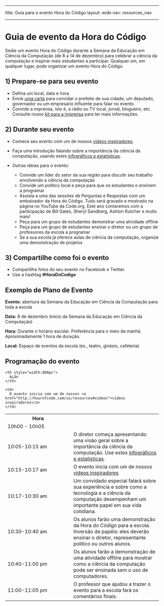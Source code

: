 * * *

title: Guia para o evento Hora do Código layout: wide nav: resources_nav

* * *

# Guia de evento da Hora do Código

Sedie um evento Hora do Código durante a Semana da Educação em Ciência da Computação (de 8 a 14 de dezembro) para celebrar a ciência da computação e inspirar mais estudantes a participar. Qualquer um, em qualquer lugar, pode organizar um evento Hora do Código.

## 1) Prepare-se para seu evento

  * Defina um local, data e hora
  * Envie [uma carta](<%= hoc_uri('https://docs.google.com/a/code.org/document/d/1eP41sKW7y0qq_JvkRIgZK8dWYICaGRZ4CCDETXa78wY/edit') %>) para convidar o prefeito de sua cidade, um deputado, governador ou um empresário influente para falar no evento.
  * Convide a imprensa, isto é, a rádio ou TV local, jornal, blogueiro, etc. Consulte nosso [kit para a imprensa](<%= hoc_uri('/resources/press-kit') %>) para ter mais informações.

## 2) Durante seu evento

  * Comece seu evento com um de nossos [vídeos inspiradores](<%= hoc_uri('/resources#videos') %>).
  * Faça uma introdução falando sobre a importância da ciência da computação, usando estes [infográficos e estatísticas](<%= hoc_uri('/resources/stats') %>).   
      
    
  * Outras ideias para o evento: 
      * Convide um líder do setor da sua região para discutir seu trabalho envolvendo a ciência da computação
      * Convide um político local e peça para que os estudantes o ensinem a programar
      * Assista a uma das sessões de Perguntas e Respostas com um embaixador da Hora do Código. Tudo será gravado e mostrado na página no YouTube da Code.org. Este ano contaremos com a participação de Bill Gates, Sheryl Sandberg, Ashton Kutcher e muito mais!
      * Peça para um grupo de estudantes demonstrar uma atividade offline
      * Peça para um grupo de estudantes ensinar o diretor ou um grupo de professores da escola a programar
      * Se a sua escola já oferece aulas de ciência da computação, organize uma demonstração de projetos

## 3) Compartilhe como foi o evento

  * Compartilhe fotos do seu evento no Facebook e Twitter. 
  * Use a hashtag **#HoraDoCodigo**

## Exemplo de Plano de Evento

**Evento:** abertura da Semana da Educação em Ciência da Computação para toda a escola

**Data:** 8 de dezembro (início da Semana da Educação em Ciência da Computação)

**Hora:** Durante o horário escolar. Preferência para o meio da manhã. Aproximadamente 1 hora de duração.

**Local:** Espaço de eventos da escola (ex., teatro, ginásio, cafeteria)   
  


## Programação do evento

<table>
  <tr>
    <th style="width:200px">
      Hora
    </th>
    
    <th style="width:800px">
      Ação
    </th>
  </tr>
  
  <tr>
    <td>
      10h00 - 10h05
    </td>
    
    <td>
      O evento inicia com um de nossos <a href="http://hourofcode.com/us/resources#videos">vídeos inspiradores</a>
    </td>
  </tr>
  
  <td>
    10:05-10:15 am
  </td>
  
  <td>
    O diretor começa apresentando uma visão geral sobre a importância da ciência da computação. Use estes <a href="/resources/stats">infográficos e estatísticas</a>.
  </td></tr> 
  
  <td>
    10:15-10:17 am
  </td>
  
  <td>
    O evento inicia com um de nossos <a href="http://hourofcode.com/us/resources#videos">vídeos inspiradores</a>
  </td></tr> 
  
  <td>
    10:17-10:30 am
  </td>
  
  <td>
    Um convidado especial falará sobre sua experiência e sobre como a tecnologia e a ciência da computação desempenham um importante papel em sua vida cotidiana.
  </td></tr> 
  
  <td>
    10:30-10:40 am
  </td>
  
  <td>
    Os alunos farão uma demonstração da Hora do Código para a escola. Inversão de papéis: eles deverão ensinar o diretor, representante político ou outros alunos.
  </td></tr> 
  
  <td>
    10:40-11:00 pm
  </td>
  
  <td>
    Os alunos farão a demonstração de uma atividade offline para mostrar como a ciência da computação pode ser ensinada sem o uso de computadores.
  </td></tr> 
  
  <td>
    11:00-11:05 pm
  </td>
  
  <td>
    O professor que ajudou a trazer o evento para a escola fará os comentários finais.
  </td>
</table>